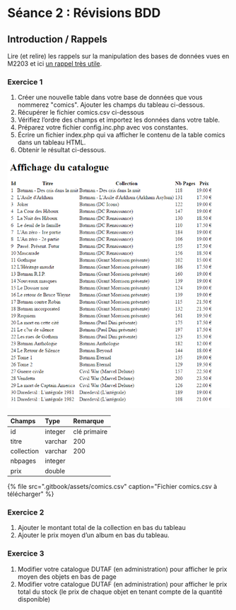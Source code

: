 # Séance 2 : Révisions BDD

## Introduction / Rappels

Lire \(et relire\) les rappels sur la manipulation des bases de données vues en M2203 et ici [un rappel très utile](M2202-rappels-bdd.md).

### Exercice 1

1. Créer une nouvelle table dans votre base de données que vous nommerez "comics". Ajouter les champs du tableau ci-dessous.
2. Récupérer le fichier comics.csv ci-dessous
3. Vérifiez l’ordre des champs et importez les données dans votre table.
4. Préparez votre fichier config.inc.php avec vos constantes.
5. Écrire un fichier index.php qui va afficher le contenu de la table comics dans un tableau HTML.
6. Obtenir le résultat ci-dessous.

![](.gitbook/assets/resultat.png)

| Champs | Type | Remarque |
| :--- | :--- | :--- |
| id | integer | clé primaire |
| titre | varchar | 200 |
| collection | varchar | 200 |
| nbpages | integer |  |
| prix | double |  |

{% file src=".gitbook/assets/comics.csv" caption="Fichier comics.csv à télécharger" %}

### Exercice 2

1. Ajouter le montant total de la collection en bas du tableau
2. Ajouter le prix moyen d’un album en bas du tableau.

### Exercice 3

1. Modifier votre catalogue DUTAF \(en administration\) pour afficher le prix moyen des objets en bas de page
2. Modifier votre catalogue DUTAF \(en administration\) pour afficher le prix total du stock \(le prix de chaque objet en tenant compte de la quantité disponible\)

